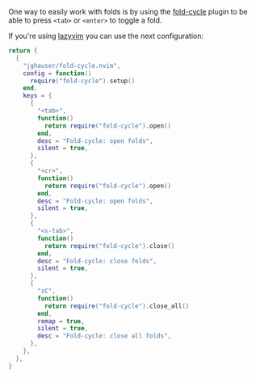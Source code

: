 One way to easily work with folds is by using the [fold-cycle](https://github.com/jghauser/fold-cycle.nvim?tab=readme-ov-file) plugin to be able to press `<tab>` or `<enter>` to toggle a fold.

If you're using [lazyvim](lazyvim.md) you can use the next configuration:

```lua
return {
  {
    "jghauser/fold-cycle.nvim",
    config = function()
      require("fold-cycle").setup()
    end,
    keys = {
      {
        "<tab>",
        function()
          return require("fold-cycle").open()
        end,
        desc = "Fold-cycle: open folds",
        silent = true,
      },
      {
        "<cr>",
        function()
          return require("fold-cycle").open()
        end,
        desc = "Fold-cycle: open folds",
        silent = true,
      },
      {
        "<s-tab>",
        function()
          return require("fold-cycle").close()
        end,
        desc = "Fold-cycle: close folds",
        silent = true,
      },
      {
        "zC",
        function()
          return require("fold-cycle").close_all()
        end,
        remap = true,
        silent = true,
        desc = "Fold-cycle: close all folds",
      },
    },
  },
}
```
